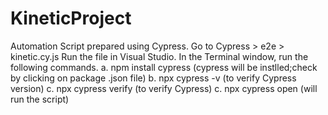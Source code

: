 # KineticProject 
Automation Script prepared using Cypress.
Go to Cypress > e2e > kinetic.cy.js
Run the file in Visual Studio.
In the Terminal window, run the following commands. 
a. npm install cypress (cypress will be instlled;check by clicking on package .json file)
b. npx cypress -v (to verify Cypress version)
c. npx cypress verify (to verify Cypress)
c. npx cypress open  (will run the script)
